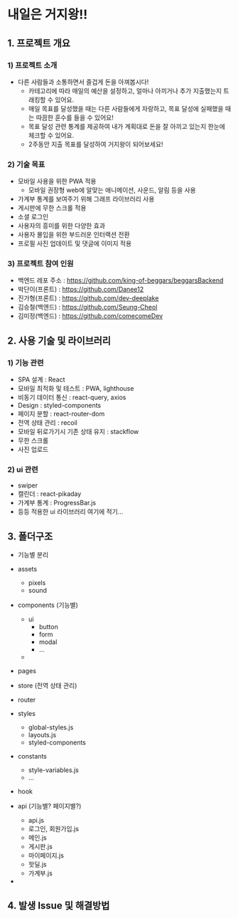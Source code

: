 # 내일은 거지왕!!
## 1. 프로젝트 개요
### 1) 프로젝트 소개
- 다른 사람들과 소통하면서 즐겁게 돈을 아껴봅시다! 
    - 카테고리에 따라 매일의 예산을 설정하고, 얼마나 아끼거나 추가 지출했는지 트래킹할 수 있어요.
    - 매일 목표를 달성했을 때는 다른 사람들에게 자랑하고, 목표 달성에 실패했을 때는 따끔한 훈수를 들을 수 있어요!
    - 목표 달성 관련 통계를 제공하여 내가 계획대로 돈을 잘 아끼고 있는지 한눈에 체크할 수 있어요.
    - 2주동안 지출 목표를 달성하여 거지왕이 되어보세요!

### 2) 기술 목표
- 모바일 사용을 위한 PWA 적용
    - 모바일 권장형 web에 알맞는 애니메이션, 사운드, 알림 등을 사용
- 가계부 통계를 보여주기 위해 그래프 라이브러리 사용
- 게시판에 무한 스크롤 적용
- 소셜 로그인
- 사용자의 흥미를 위한 다양한 효과
- 사용자 몰입을 위한 부드러운 인터랙션 전환
- 프로필 사진 업데이트 및 댓글에 이미지 적용

### 3) 프로젝트 참여 인원
- 백엔드 레포 주소 : https://github.com/king-of-beggars/beggarsBackend
- 박단이(프론트) : https://github.com/Danee12
- 진가형(프론트) : https://github.com/dev-deeplake
- 김승철(백엔드) : https://github.com/Seung-Cheol
- 김미정(백엔드) : https://github.com/comecomeDev

## 2. 사용 기술 및 라이브러리
### 1) 기능 관련
- SPA 설계 : React
- 모바일 최적화 및 테스트 : PWA, lighthouse
- 비동기 데이터 통신 : react-query, axios
- Design : styled-components
- 페이지 분할 : react-router-dom
- 전역 상태 관리 : recoil
- 모바일 뒤로가기시 기존 상태 유지 : stackflow
- 무한 스크롤
- 사진 업로드
### 2) ui 관련
- swiper
- 캘린더 : react-pikaday
- 가계부 통계 : ProgressBar.js
- 등등 적용한 ui 라이브러리 여기에 적기...

## 3. 폴더구조
- 기능별 분리

- assets
    * pixels
    * sound
- components (기능별)
    + ui
        * button
        * form
        * modal
        * ...
    + 
- pages
- store (전역 상태 관리)
- router
- styles
    + global-styles.js
    + layouts.js
    + styled-components
- constants
    + style-variables.js
    + ...
- hook
- api (기능별? 페이지별?)
    - api.js
    - 로그인, 회원가입.js
    - 메인.js
    - 게시판.js
    - 마이페이지.js
    - 핫딜.js
    - 가계부.js
- 


## 4. 발생 Issue 및 해결방법
